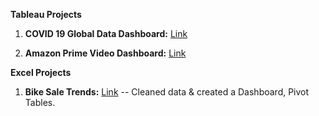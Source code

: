 **Tableau Projects**

1. **COVID 19 Global Data Dashboard:** [Link](https://public.tableau.com/views/CovidStatsDashboard_17129904585120/Dashboard1?:language=en-US&:sid=&:display_count=n&:origin=viz_share_link)

2. **Amazon Prime Video Dashboard:** [Link](https://public.tableau.com/views/AmazonPrimeVideoDashboard_17143297812360/Dashboard1?:language=en-US&publish=yes&:sid=&:display_count=n&:origin=viz_share_link)

**Excel Projects**
 1. **Bike Sale Trends:** [Link](https://github.com/kartikk111/DAPF-Projects/blob/main/Bike%20Sale%20Trends%20.xlsx)
    -- Cleaned data & created a Dashboard, Pivot Tables. 
